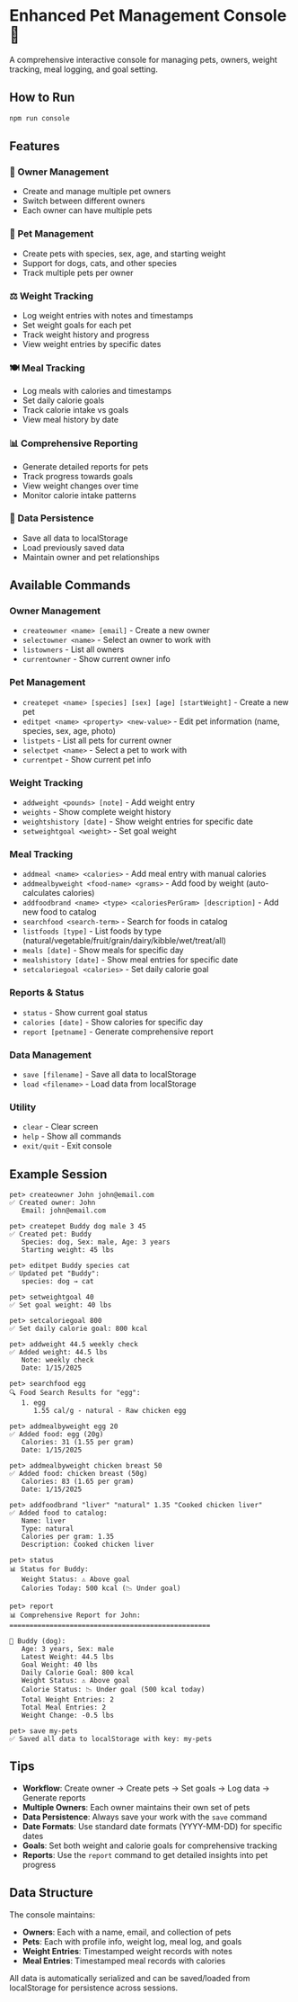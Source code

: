 # Enhanced Pet Management Console 🐾

A comprehensive interactive console for managing pets, owners, weight tracking, meal logging, and goal setting.

## How to Run

```bash
npm run console
```

## Features

### 👤 Owner Management
- Create and manage multiple pet owners
- Switch between different owners
- Each owner can have multiple pets

### 🐾 Pet Management
- Create pets with species, sex, age, and starting weight
- Support for dogs, cats, and other species
- Track multiple pets per owner

### ⚖️ Weight Tracking
- Log weight entries with notes and timestamps
- Set weight goals for each pet
- Track weight history and progress
- View weight entries by specific dates

### 🍽️ Meal Tracking
- Log meals with calories and timestamps
- Set daily calorie goals
- Track calorie intake vs goals
- View meal history by date

### 📊 Comprehensive Reporting
- Generate detailed reports for pets
- Track progress towards goals
- View weight changes over time
- Monitor calorie intake patterns

### 💾 Data Persistence
- Save all data to localStorage
- Load previously saved data
- Maintain owner and pet relationships

## Available Commands

### Owner Management
- `createowner <name> [email]` - Create a new owner
- `selectowner <name>` - Select an owner to work with
- `listowners` - List all owners
- `currentowner` - Show current owner info

### Pet Management
- `createpet <name> [species] [sex] [age] [startWeight]` - Create a new pet
- `editpet <name> <property> <new-value>` - Edit pet information (name, species, sex, age, photo)
- `listpets` - List all pets for current owner
- `selectpet <name>` - Select a pet to work with
- `currentpet` - Show current pet info

### Weight Tracking
- `addweight <pounds> [note]` - Add weight entry
- `weights` - Show complete weight history
- `weightshistory [date]` - Show weight entries for specific date
- `setweightgoal <weight>` - Set goal weight

### Meal Tracking
- `addmeal <name> <calories>` - Add meal entry with manual calories
- `addmealbyweight <food-name> <grams>` - Add food by weight (auto-calculates calories)
- `addfoodbrand <name> <type> <caloriesPerGram> [description]` - Add new food to catalog
- `searchfood <search-term>` - Search for foods in catalog
- `listfoods [type]` - List foods by type (natural/vegetable/fruit/grain/dairy/kibble/wet/treat/all)
- `meals [date]` - Show meals for specific day
- `mealshistory [date]` - Show meal entries for specific date
- `setcaloriegoal <calories>` - Set daily calorie goal

### Reports & Status
- `status` - Show current goal status
- `calories [date]` - Show calories for specific day
- `report [petname]` - Generate comprehensive report

### Data Management
- `save [filename]` - Save all data to localStorage
- `load <filename>` - Load data from localStorage

### Utility
- `clear` - Clear screen
- `help` - Show all commands
- `exit/quit` - Exit console

## Example Session

```
pet> createowner John john@email.com
✅ Created owner: John
   Email: john@email.com

pet> createpet Buddy dog male 3 45
✅ Created pet: Buddy
   Species: dog, Sex: male, Age: 3 years
   Starting weight: 45 lbs

pet> editpet Buddy species cat
✅ Updated pet "Buddy":
   species: dog → cat

pet> setweightgoal 40
✅ Set goal weight: 40 lbs

pet> setcaloriegoal 800
✅ Set daily calorie goal: 800 kcal

pet> addweight 44.5 weekly check
✅ Added weight: 44.5 lbs
   Note: weekly check
   Date: 1/15/2025

pet> searchfood egg
🔍 Food Search Results for "egg":
   1. egg
      1.55 cal/g - natural - Raw chicken egg

pet> addmealbyweight egg 20
✅ Added food: egg (20g)
   Calories: 31 (1.55 per gram)
   Date: 1/15/2025

pet> addmealbyweight chicken breast 50
✅ Added food: chicken breast (50g)
   Calories: 83 (1.65 per gram)
   Date: 1/15/2025

pet> addfoodbrand "liver" "natural" 1.35 "Cooked chicken liver"
✅ Added food to catalog:
   Name: liver
   Type: natural
   Calories per gram: 1.35
   Description: Cooked chicken liver

pet> status
📊 Status for Buddy:
   Weight Status: ⚠️ Above goal
   Calories Today: 500 kcal (📉 Under goal)

pet> report
📊 Comprehensive Report for John:
==================================================

🐾 Buddy (dog):
   Age: 3 years, Sex: male
   Latest Weight: 44.5 lbs
   Goal Weight: 40 lbs
   Daily Calorie Goal: 800 kcal
   Weight Status: ⚠️ Above goal
   Calorie Status: 📉 Under goal (500 kcal today)
   Total Weight Entries: 2
   Total Meal Entries: 2
   Weight Change: -0.5 lbs

pet> save my-pets
✅ Saved all data to localStorage with key: my-pets
```

## Tips

- **Workflow**: Create owner → Create pets → Set goals → Log data → Generate reports
- **Multiple Owners**: Each owner maintains their own set of pets
- **Data Persistence**: Always save your work with the `save` command
- **Date Formats**: Use standard date formats (YYYY-MM-DD) for specific dates
- **Goals**: Set both weight and calorie goals for comprehensive tracking
- **Reports**: Use the `report` command to get detailed insights into pet progress

## Data Structure

The console maintains:
- **Owners**: Each with a name, email, and collection of pets
- **Pets**: Each with profile info, weight log, meal log, and goals
- **Weight Entries**: Timestamped weight records with notes
- **Meal Entries**: Timestamped meal records with calories

All data is automatically serialized and can be saved/loaded from localStorage for persistence across sessions.
